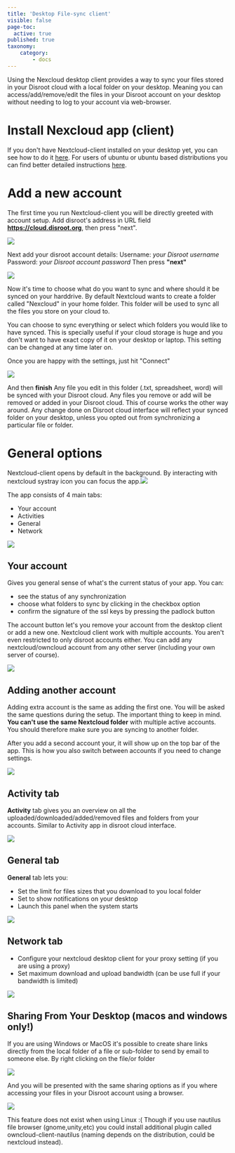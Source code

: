 ```yaml
---
title: 'Desktop File-sync client'
visible: false
page-toc:
  active: true
published: true
taxonomy:
    category:
        - docs
---
```

Using the Nexcloud desktop client provides a way to sync your files stored in your Disroot cloud with a local folder on your desktop.
Meaning you can access/add/remove/edit the files in your Disroot account on your desktop without needing to log to your account via
web-browser.



# Install Nexcloud app (client)

If you don't have Nextcloud-client installed on your desktop yet, you can see how to do it [here](https://nextcloud.com/install/#install-clients).
For users of ubuntu or ubuntu based distributions you can find better detailed instructions [here](https://www.c-rieger.de/how-to-install-nextcloud-desktop-client-for-ubuntu/).

# Add a new account

The first time you run Nextcloud-client you will be directly greeted with account setup.
Add disroot's address in URL field **https://cloud.disroot.org**, then press "next".

![](en/desktop_client1.png)


Next add your disroot account details:
Username: *your Disroot username*
Password: *your Disroot account password*
Then press **"next"**

![](en/desktop_client2.png)


Now it's time to choose what do you want to sync and where should it be synced on your harddrive. By default Nextcloud wants to create a folder called "Nexcloud" in your home folder. This folder will be used to sync all the files you store on your cloud to.

You can choose to sync everything or select which folders you would like to have synced. This is specially useful if your cloud storage is huge and you don't want to have exact copy of it on your desktop or laptop. This setting can be changed at any time later on.

Once you are happy with the settings, just hit "Connect"

![](en/desktop_client3.png)

And then **finish**
Any file you edit in this folder (.txt, spreadsheet, word) will be synced with your Disroot cloud. Any files you remove or add will be removed or added in your Disroot cloud. This of course works the other way around. Any change done on Disroot cloud interface will reflect your synced folder on your desktop, unless you opted out from synchronizing a particular file or folder.


# General options

Nextcloud-client opens by default in the background. By interacting with nextcloud systray icon you can focus the app.![](en/desktop_client_systray.png)

The app consists of 4 main tabs:
 - Your account
 - Activities
 - General
 - Network

![](en/desktop_client4.png)

## Your account
Gives you general sense of what's the current status of your app. You can:
 - see the status of any synchronization
 - choose what folders to sync by clicking in the checkbox option
 - confirm the signature of the ssl keys by pressing the padlock button

The account button let's you remove your account from the desktop client  or add a new one. Nextcloud client work with multiple accounts. You aren't even restricted to only disroot accounts either. You can add any nextcloud/owncloud account from any other server (including your own server of course).

![](en/desktop_client5.png)

## Adding another account
Adding extra account is the same as adding the first one. You will be asked the same questions during the setup. The important thing to keep in mind. **You can't use the same Nextcloud folder** with multiple active accounts. You should therefore make sure you are syncing to another folder.

After you add a second account your, it will show up on the top bar of the app. This is how you also switch between accounts if you need to change settings.

![](en/desktop_client6)

## Activity tab
**Activity** tab gives you an overview on all the uploaded/downloaded/added/removed files and folders from your accounts. Similar to Activity app in disroot cloud interface.

![](en/desktop_client7.png)

## General tab
**General** tab lets you:

 - Set the limit for files sizes that you download to you local folder
 - Set to show notifications on your desktop
 - Launch this panel when the system starts

![](en/desktop_client8.png)

## Network tab

 - Configure your nextcloud desktop client for your proxy setting (if you are using a proxy)
 - Set maximum download and upload bandwidth (can be use full if your bandwidth is limited)

![](en/desktop_client9.png)

## Sharing From Your Desktop (macos and windows only!)

If you are using Windows or MacOS it's possible to create share links directly from the local folder of a file or sub-folder to send by email to someone else. By right clicking on the file/or folder  

![](en/desktop_client10.png)

And you will be presented with the same sharing options as if you where accessing your files in your Disroot account using a browser.

![](en/desktop_client11.png)


This feature does not exist when using Linux :(
Though if you use nautilus file browser (gnome,unity,etc) you could install additional plugin called owncloud-client-nautilus (naming depends on the distribution, could be nextcloud instead).
